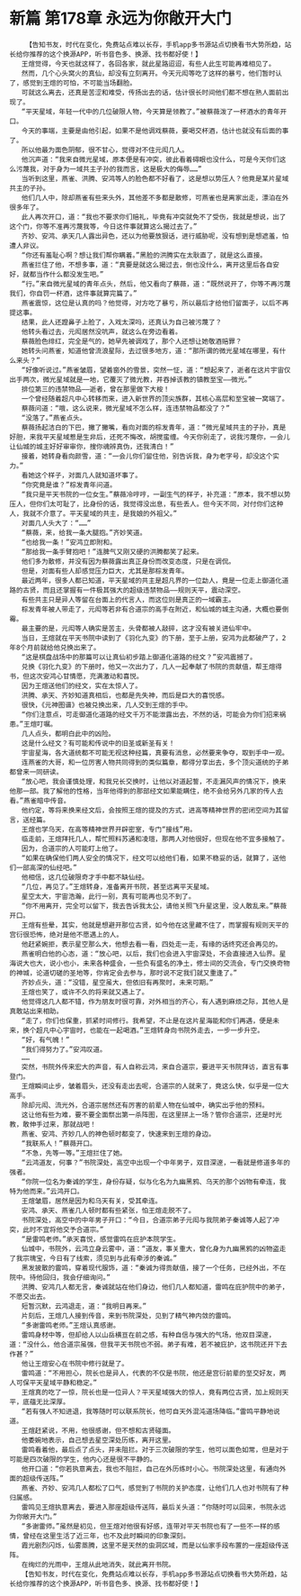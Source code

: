 # 新篇 第178章 永远为你敞开大门
        【告知书友，时代在变化，免费站点难以长存，手机app多书源站点切换看书大势所趋，站长给你推荐的这个换源APP，听书音色多、换源、找书都好使！】
       王煊觉得，今天也就这样了，各回各家，就此星路迢迢，有些人此生可能再难相见了。
       然而，几个心头窝火的真仙，却没有立刻离开。今天元闳等吃了这样的暴亏，他们暂时认了，感觉到王煊的可怕，不可能当场翻脸。
       可就这么离去，还真是苦涩和难受，传扬出去的话，估计很长时间他们都不想在熟人面前出现了。
       “平天星域，年轻一代中的几位破限人物，今天算是领教了。”被蔡薇泼了一杯酒水的青年开口。
       今天的事端，主要是由他引起，如果不是他调戏蔡薇，要喝交杯酒，估计也就没有后面的事了。
       所以他最为面色阴郁，很不甘心，觉得对不住元闳几人。
       他沉声道：“我来自微光星域，原本便是有冲突，彼此看着碍眼也没什么，可是今天你们这么污蔑我，对于身为一域共主子孙的我而言，这是极大的侮辱……”
       当听到这里，燕雀、洪腾、安鸿等人的脸色都不好看了，这是想以势压人？他竟是某片星域共主的子孙。
       他们几人中，除却燕雀有些来头外，其他差不多都是散修，可燕雀也是离家出走，漂泊在外很多年了。
       此人再次开口，道：“我也不要求你们赔礼，毕竟有冲突就免不了受伤，我就是想说，出了这个门，你等不准再污蔑我等，今日这件事就算这么揭过去了。”
       齐妙、安鸿、承天几人露出异色，还以为他要放狠话，进行威胁呢，没有想到是想遮羞，怕遭人非议。
       “你还有羞耻心啊？想让我们帮你瞒着。”黑脸的洪腾实在太耿直了，就是这么直接。
       燕雀拦住了他，不想多事，道：“真要是就这么揭过去，倒也没什么，离开这里后各自安好，就都当作什么都没发生吧。”
       “行。”来自微光星域的青年点头，然后，他又看向了蔡薇，道：“既然说开了，你等不再污蔑我们，你自罚一杯酒，这件事就算完篇了。”
       燕雀震惊，这位是认真的吗？他觉得，对方吃了暴亏，所以最后才给他们留面子，以后不再提这事。
       结果，此人还蹬鼻子上脸了，入戏太深吗，还真认为自己被污蔑了？
       他转头看过去，元闳居然没吭声，就这么在旁边看着。
       蔡薇脸色绯红，完全是气的，她早先被调戏了，那个人还想让她敬酒赔罪？
       她转头问燕雀，知道他曾流浪星际，去过很多地方，道：“那所谓的微光星域在哪里，有什么来头？”
       “好像听说过。”燕雀皱眉，望着窗外的雪景，突然一怔，道：“想起来了，逝者在这片宇宙仅出手两次，微光星域就是一地，它覆灭了微光教，并吞掉该教的镇教至宝——微光。”
       排位第三的违禁物品——逝者，曾在那里做下大桉！
       一个曾经随着超凡中心转移而来，进入新世界的顶尖族群，其核心高层和至宝被一窝端了。
       蔡薇问道：“哦，这么说来，微光星域不怎么样，连违禁物品都没了？”
       “没落了。”燕雀点头。
       蔡薇扬起洁白的下巴，撇了撇嘴，看向对面的棕发青年，道：“微光星域共主的子孙，真是好胆，来我平天星域惹是生非后，还死不悔改，胡搅蛮缠。今天你别走了，说我污蔑你，一会儿让仙城的城主好好审审你，搜你魂辨真伪，还我清白！”
       接着，她转身看向颜雪，道：“一会儿你们留住他，别告诉我，身为老字号，却没这个实力。”
       看她这个样子，对面几人就知道坏事了。
       “你究竟是谁？”棕发青年问道。
       “我只是平天书院的一位女生。”蔡薇冷哼哼，一副生气的样子，补充道：“原本，我不想以势压人，但你们太可耻了，比身份的话，我觉得没出息，有些丢人。但今天不同，对付你们这种人，我就不介意了。平天星域的共主，是我娘的外祖父。”
       对面几人头大了：“……”
       “蔡薇，来，给我一条大腿抱。”齐妙笑道。
       “也给我一条！”安鸿立即附和。
       “那给我一条手臂抱吧！”连脾气又刚又硬的洪腾都笑了起来。
       他们多为散修，并没有因为蔡薇露出真正身份而改变态度，只是在调侃。
       但是，对面有些人却感觉压力巨大，尤其是那棕发青年。
       最近两年，很多人都已知道，平天星域的共主是超凡界的一位勐人，竟是一位走上御道化道路的古贤，而且还掌握有一件极其强大的超级违禁物品——规则天平，震动深空。
       有些共主只是异人等留在台面上的代言人，而这位则是真正的一域霸主。
       棕发青年被人带走了，元闳等若非有合道宗的高手在附近，和仙城的城主沟通，大概也要倒霉。
       最主要的是，元闳等人确实是苦主，头骨都被人敲碎，这才没有被关进仙牢中。
       当日，王煊就在平天书院中读到了《羽化九变》的下册，至于上册，安鸿为此都破产了，2年8个月前就给他兑换出来了。
       “这是棋盘战场中的那篇可以让真仙初步踏上御道化道路的经文？”安鸿震撼了。
       兑换《羽化九变》的下册时，他又一次出力了，几人一起奉献了书院的贡献值，帮王煊得书，但这次安鸿心甘情愿，充满激动和喜悦。
       因为王煊送他们的经文，实在太惊人了。
       洪腾、承天、齐妙知道真相后，也都是先失神，而后是巨大的喜悦感。
       很快，《元神图谱》也被兑换出来，几人交到王煊的手中。
       “你们注意点，可走御道化道路的经文千万不能泄露出去，不然的话，可能会为你们招来祸患。”王煊叮嘱。
       几人点头，都明白此中的凶险。
       这是什么经文？有可能和传说中的旧圣或新圣有关！
       宇宙星海，各大道统都不可能无视这种经篇，真要有消息，必然要来争夺，取到手中一观。
       连燕雀的大哥，和一位厉害人物共同得到的类似篇章，都得分享出去，多个顶尖道统的子弟都曾来一同研读。
       “放心吧，我会谨慎处理，和我兄长交换时，让他以对道起誓，不走漏风声的情况下，换来他那一部。我了解他的性格，当年他得到的那部经文如果能瞒住，绝不会给另外几家的传人去看。”燕雀暗中传音。
       他约定，等将来换来经文后，会按照王煊的提及的方式，进高等精神世界的密闭空间为其留言，送经篇。
       王煊也学乌天，在高等精神世界开辟密室，专门“接线”用。
       临走前，王煊拜托几人，帮忙照料苏通和凌瑄，那两人对他很好，但现在他不宜多接触了。
       因为，合道宗的人可能盯上他了。
       “如果在确保他们两人安全的情况下，经文可以给他们看，如果不稳妥的话，就算了，送他们一部高深的仙经吧。”
       他相信，这几位破限奇才手中都不缺仙经。
       “几位，再见了。”王煊转身，准备离开书院，甚至远离平天星域。
       星空太大，宇宙浩瀚，此行一别，真有可能再也见不到了。
       “你不用离开，完全可以留下，我去告诉我太公，请他关照飞升星这里，没人敢乱来。”蔡薇开口。
       王煊有些晕，其实，他就是想避开那位古贤，如今他在这里藏不住了，而掌握有规则天平的宫衍很恐怖，绝对是他不愿遇上的人。
       他赶紧婉拒，表示星空那么大，他想去看一看，四处走一走，有缘的话终究还会再见的。
       燕雀明白他的心态，道：“放心吧，以后，我们也会进入宇宙深处，不会直接进入仙界。星海说大也大，说小也小，未来各种盛会，一些负有盛名的净土，修士间的交流会，专门交换奇物的神城，论道切磋的圣地等，你肯定会去参与，那时说不定我们就又重逢了。”
       齐妙点头，道：“没错，星空虽大，但依旧有再聚时，未来可期。”
       王煊也笑了，或许不久的将来就又遇上了。
       他觉得这几人都不错，作为朋友时很可靠，对外相当的齐心，有人遇到麻烦之际，其他人是真敢站出来相助。
       “走了，你们也保重，抓紧时间修行。我希望，不止是在这片星海能和你们再遇，便是未来，换个超凡中心宇宙时，也能在一起喝酒。”王煊转身向书院外走去，一步一步升空。
       “好，有气魄！”
       “我们得努力了。”安鸿叹道。
       ……
       突然，书院外传来宏大的声音，有人自称云鸿，来自合道宗，要进平天书院拜访，直言有事登门。
       王煊瞬间止步，皱着眉头，还没有走出去呢，合道宗的人就来了，竟这么快，似乎是一位大高手。
       除却元闳、流光外，合道宗居然还有厉害的前辈人物在仙城中，确实出乎他的预料。
       这让他有些为难，要不要全面祭出第一杀阵图，在这里拼上一场？管你合道宗，还是时光教，敢伸手过来，那就战吧！
       燕雀、安鸿、齐妙几人的神色顿时都变了，快速来到王煊的身边。
       “我联系人！”蔡薇开口。
       “不急，先等一等。”王煊拦住了她。
       “云鸿道友，何事？”书院深处，高空中出现一个中年男子，双目深邃，一看就是修道多年的强者。
       “你院一位名为秦诚的学生，身份存疑，似与化名为九幽黑鸦、乌天的那个凶物有牵连，我特为他而来。”云鸿开口。
       王煊皱眉，居然是因为和乌天有关，受其牵连。
       安鸿、承天、燕雀几人顿时都有些紧张，怕王煊走脱不了。
       书院深处，高空中的中年男子开口：“今日，合道宗弟子元闳与我院弟子秦诚等人起了冲突，此时不宜将他交予合道宗。”
       “是雷鸣老师。”承天喜悦，感觉雷鸣在庇护本院学生。
       仙城中，书院外，云鸿立身云雾中，道：“道友，事关重大，曾化身为九幽黑鸦的凶物盗走了我宗瑰宝，今日有了线索，须见到与此有牵涉的秦诚。”
       黑发披散的雷鸣，穿着现代服饰，道：“秦诚为得贡献值，接了一个任务，已经外出，不在院中。待他回归，我会仔细询问。”
       洪腾、安鸿几人都无言，秦诚就站在他们身边，他们几人都知道，雷鸣在庇护院中的弟子，不愿交出去。
       短暂沉默，云鸿退走，道：“我明日再来。”
       片刻后，王煊几人接到传音，来到书院深处，见到了精气神内敛的雷鸣。
       “多谢雷鸣老师。”王煊认真感谢。
       雷鸣身材中等，但却给人以山岳横亘在前之感，有种自信与强大的气场，他双目深邃，道：“没什么，他合道宗虽强，但我平天书院也不弱。弟子有难，若不被庇护，这书院还开下去作甚？”
       他让王煊安心在书院中修行就是了。
       雷鸣道：“不用担心，院长也是异人，代表的不仅是书院，他还是宫衍前辈的至交好友，两人可保平天星域平静和稳定。”
       王煊真的吃了一惊，院长也是一位异人？平天星域强大的惊人，竟有两位古贤，加上规则天平，底蕴无比深厚。
       “若有强人不知进退，我等随时可以联系院长，他可自天外混沌道场降临。”雷鸣平静地说道。
       王煊赶紧说，不用，他很感谢，但不想和古贤碰面。
       他委婉地表示，自己想去星空深处历练，离开这里。
       雷鸣看着他，最后点了点头，并未阻拦。对于三次破限的学生，他可以面色如常，但是对于可能是四次破限的学生，他内心还是很不平静的。
       他开口道：“你若执意离去，我也不阻拦，自己在外历练时小心。书院深处这里，有通向外面的超级传送阵。”
       燕雀、齐妙、安鸿几人都松了口气，感觉到了书院的关护态度，让他们几人也对书院有了种归属感。
       雷鸣见王煊执意离去，要进入那座超级传送阵，最后关头道：“你随时可以回来，书院永远为你敞开大门。”
       “多谢雷师。”虽然是初见，但王煊对他很有好感，连带对平天书院也有了一些不一样的感情，曾经在这里生活了近三年，也不及此时瞬间的印象深刻。
       霞光剧烈闪烁，仙雾蒸腾，这里不是天然的虫洞区域，而是以仙家手段布置的一座超级传送阵。
       在绚烂的光雨中，王煊从此地消失，就此离开书院。
       【告知书友，时代在变化，免费站点难以长存，手机app多书源站点切换看书大势所趋，站长给你推荐的这个换源APP，听书音色多、换源、找书都好使！】